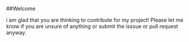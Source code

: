 ##Welcome

i am glad that you are thinking to contribute for my project!
Please let me know if you are unsure of anything or submit the isssue or pull request anyway.


